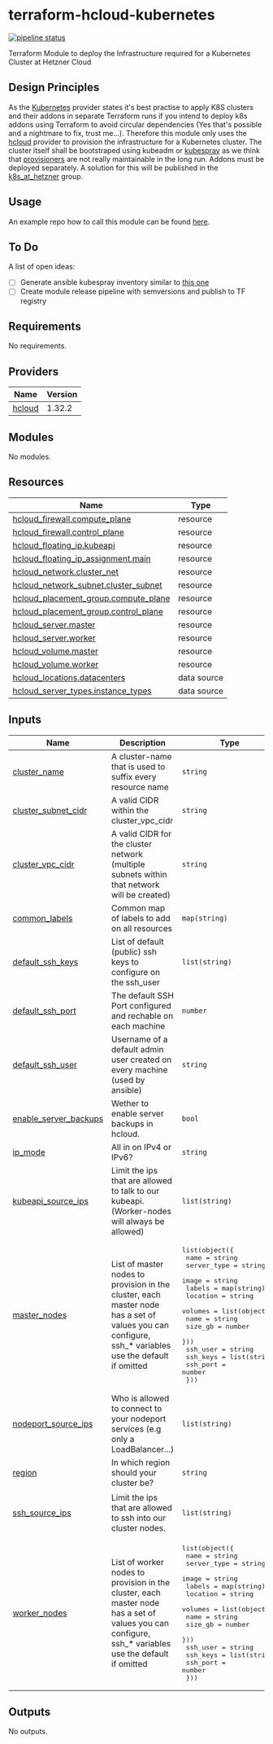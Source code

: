 # terraform-hcloud-kubernetes

[![pipeline status](https://code.immerda.ch/k8s_at_hetzner/terraform-hcloud-kubernetes/badges/develop/pipeline.svg)](https://code.immerda.ch/k8s_at_hetzner/terraform-hcloud-kubernetes/-/commits/develop) 

Terraform Module to deploy the Infrastructure required for a Kubernetes Cluster at Hetzner Cloud

## Design Principles

As the [Kubernetes](https://registry.terraform.io/providers/hashicorp/kubernetes/latest/docs#stacking-with-managed-kubernetes-cluster-resources) provider states it's best practise to apply K8S clusters and their addons in separate Terraform runs if you intend to deploy k8s addons using Terraform to avoid circular dependencies (Yes that's possible and a nightmare to fix, trust me...). Therefore this module only uses the [hcloud](https://registry.terraform.io/providers/hetznercloud/hcloud/latest) provider to provision the infrastructure for a Kubernetes cluster. The cluster itself shall be bootstraped using kubeadm or [kubespray](https://github.com/kubernetes-sigs/kubespray) as we think that [provisioners](https://www.terraform.io/language/resources/provisioners/syntax) are not really maintainable in the long run. Addons must be deployed separately. A solution for this will be published in the [k8s_at_hetzner](https://code.immerda.ch/k8s_at_hetzner) group.  

## Usage

An example repo how to call this module can be found [here](https://code.immerda.ch/k8s_at_hetzner/example.com).

## To Do

A list of open ideas:

- [ ] Generate ansible kubespray inventory similar to [this one](https://github.com/kubernetes-sigs/kubespray/blob/master/contrib/terraform/hetzner/modules/kubernetes-cluster/templates/cloud-init.tmpl)
- [ ] Create module release pipeline with semversions and publish to TF registry 

<!-- BEGIN_TF_DOCS -->
## Requirements

No requirements.

## Providers

| Name | Version |
|------|---------|
| <a name="provider_hcloud"></a> [hcloud](#provider\_hcloud) | 1.32.2 |

## Modules

No modules.

## Resources

| Name | Type |
|------|------|
| [hcloud_firewall.compute_plane](https://registry.terraform.io/providers/hetznercloud/hcloud/latest/docs/resources/firewall) | resource |
| [hcloud_firewall.control_plane](https://registry.terraform.io/providers/hetznercloud/hcloud/latest/docs/resources/firewall) | resource |
| [hcloud_floating_ip.kubeapi](https://registry.terraform.io/providers/hetznercloud/hcloud/latest/docs/resources/floating_ip) | resource |
| [hcloud_floating_ip_assignment.main](https://registry.terraform.io/providers/hetznercloud/hcloud/latest/docs/resources/floating_ip_assignment) | resource |
| [hcloud_network.cluster_net](https://registry.terraform.io/providers/hetznercloud/hcloud/latest/docs/resources/network) | resource |
| [hcloud_network_subnet.cluster_subnet](https://registry.terraform.io/providers/hetznercloud/hcloud/latest/docs/resources/network_subnet) | resource |
| [hcloud_placement_group.compute_plane](https://registry.terraform.io/providers/hetznercloud/hcloud/latest/docs/resources/placement_group) | resource |
| [hcloud_placement_group.control_plane](https://registry.terraform.io/providers/hetznercloud/hcloud/latest/docs/resources/placement_group) | resource |
| [hcloud_server.master](https://registry.terraform.io/providers/hetznercloud/hcloud/latest/docs/resources/server) | resource |
| [hcloud_server.worker](https://registry.terraform.io/providers/hetznercloud/hcloud/latest/docs/resources/server) | resource |
| [hcloud_volume.master](https://registry.terraform.io/providers/hetznercloud/hcloud/latest/docs/resources/volume) | resource |
| [hcloud_volume.worker](https://registry.terraform.io/providers/hetznercloud/hcloud/latest/docs/resources/volume) | resource |
| [hcloud_locations.datacenters](https://registry.terraform.io/providers/hetznercloud/hcloud/latest/docs/data-sources/locations) | data source |
| [hcloud_server_types.instance_types](https://registry.terraform.io/providers/hetznercloud/hcloud/latest/docs/data-sources/server_types) | data source |

## Inputs

| Name | Description | Type | Default | Required |
|------|-------------|------|---------|:--------:|
| <a name="input_cluster_name"></a> [cluster\_name](#input\_cluster\_name) | A cluster-name that is used to suffix every resource name | `string` | n/a | yes |
| <a name="input_cluster_subnet_cidr"></a> [cluster\_subnet\_cidr](#input\_cluster\_subnet\_cidr) | A valid CIDR within the cluster\_vpc\_cidr | `string` | `"10.123.1.0/24"` | no |
| <a name="input_cluster_vpc_cidr"></a> [cluster\_vpc\_cidr](#input\_cluster\_vpc\_cidr) | A valid CIDR for the cluster network (multiple subnets within that network will be created) | `string` | `"10.123.0.0/16"` | no |
| <a name="input_common_labels"></a> [common\_labels](#input\_common\_labels) | Common map of labels to add on all resources | `map(string)` | `{}` | no |
| <a name="input_default_ssh_keys"></a> [default\_ssh\_keys](#input\_default\_ssh\_keys) | List of default (public) ssh keys to configure on the ssh\_user | `list(string)` | n/a | yes |
| <a name="input_default_ssh_port"></a> [default\_ssh\_port](#input\_default\_ssh\_port) | The default SSH Port configured and rechable on each machine | `number` | `22` | no |
| <a name="input_default_ssh_user"></a> [default\_ssh\_user](#input\_default\_ssh\_user) | Username of a default admin user created on every machine (used by ansible) | `string` | `"ansible"` | no |
| <a name="input_enable_server_backups"></a> [enable\_server\_backups](#input\_enable\_server\_backups) | Wether to enable server backups in hcloud. | `bool` | `false` | no |
| <a name="input_ip_mode"></a> [ip\_mode](#input\_ip\_mode) | All in on IPv4 or IPv6? | `string` | `"ipv6"` | no |
| <a name="input_kubeapi_source_ips"></a> [kubeapi\_source\_ips](#input\_kubeapi\_source\_ips) | Limit the ips that are allowed to talk to our kubeapi. (Worker-nodes will always be allowed) | `list(string)` | <pre>[<br>  "0.0.0.0/0",<br>  "::/0"<br>]</pre> | no |
| <a name="input_master_nodes"></a> [master\_nodes](#input\_master\_nodes) | List of master nodes to provision in the cluster, each master node has a set of values you can configure, ssh\_* variables use the default if omitted | <pre>list(object({<br>    name        = string<br>    server_type = string<br>    image       = string<br>    labels      = map(string)<br>    location    = string<br>    volumes = list(object({<br>      name    = string<br>      size_gb = number<br>    }))<br>    ssh_user = string<br>    ssh_keys = list(string)<br>    ssh_port = number<br>  }))</pre> | <pre>[<br>  {<br>    "image": "debian-11",<br>    "labels": {},<br>    "location": "hel1",<br>    "name": "master-0",<br>    "server_type": "cpx11",<br>    "ssh_keys": [],<br>    "ssh_port": 0,<br>    "ssh_user": "",<br>    "volumes": []<br>  }<br>]</pre> | no |
| <a name="input_nodeport_source_ips"></a> [nodeport\_source\_ips](#input\_nodeport\_source\_ips) | Who is allowed to connect to your nodeport services (e.g only a LoadBalancer...) | `list(string)` | <pre>[<br>  "0.0.0.0/0",<br>  "::/0"<br>]</pre> | no |
| <a name="input_region"></a> [region](#input\_region) | In which region should your cluster be? | `string` | n/a | yes |
| <a name="input_ssh_source_ips"></a> [ssh\_source\_ips](#input\_ssh\_source\_ips) | Limit the ips that are allowed to ssh into our cluster nodes. | `list(string)` | <pre>[<br>  "0.0.0.0/0",<br>  "::/0"<br>]</pre> | no |
| <a name="input_worker_nodes"></a> [worker\_nodes](#input\_worker\_nodes) | List of worker nodes to provision in the cluster, each master node has a set of values you can configure, ssh\_* variables use the default if omitted | <pre>list(object({<br>    name        = string<br>    server_type = string<br>    image       = string<br>    labels      = map(string)<br>    location    = string<br>    volumes = list(object({<br>      name    = string<br>      size_gb = number<br>    }))<br>    ssh_user = string<br>    ssh_keys = list(string)<br>    ssh_port = number<br>  }))</pre> | <pre>[<br>  {<br>    "image": "debian-11",<br>    "labels": {},<br>    "location": "nbg1",<br>    "name": "worker-0",<br>    "server_type": "cpx31",<br>    "ssh_keys": [],<br>    "ssh_port": 0,<br>    "ssh_user": "",<br>    "volumes": []<br>  }<br>]</pre> | no |

## Outputs

No outputs.
<!-- END_TF_DOCS -->
